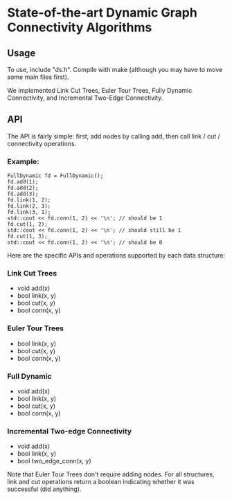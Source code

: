 # State-of-the-art Dynamic Graph Connectivity Algorithms

## Usage
To use, include "ds.h".
Compile with make (although you may have to move some main files first).

We implemented Link Cut Trees, Euler Tour Trees, Fully Dynamic Connectivity, and Incremental Two-Edge Connectivity.

## API
The API is fairly simple: first, add nodes by calling add, then call link / cut / connectivity operations.

### Example:
    FullDynamic fd = FullDynamic();
    fd.add(1);
    fd.add(2);
    fd.add(3);
    fd.link(1, 2);
    fd.link(2, 3);
    fd.link(3, 1);
    std::cout << fd.conn(1, 2) << '\n'; // should be 1
    fd.cut(1, 2);
    std::cout << fd.conn(1, 2) << '\n'; // should still be 1
    fd.cut(1, 3);
    std::cout << fd.conn(1, 2) << '\n'; // should be 0

Here are the specific APIs and operations supported by each data structure:

### Link Cut Trees
* void add(x)
* bool link(x, y)
* bool cut(x, y)
* bool conn(x, y)

### Euler Tour Trees
* bool link(x, y)
* bool cut(x, y)
* bool conn(x, y)

### Full Dynamic
* void add(x)
* bool link(x, y)
* bool cut(x, y)
* bool conn(x, y)

### Incremental Two-edge Connectivity
* void add(x)
* bool link(x, y)
* bool two_edge_conn(x, y)

Note that Euler Tour Trees don't require adding nodes.
For all structures, link and cut operations return a boolean indicating whether it was successful (did anything).

